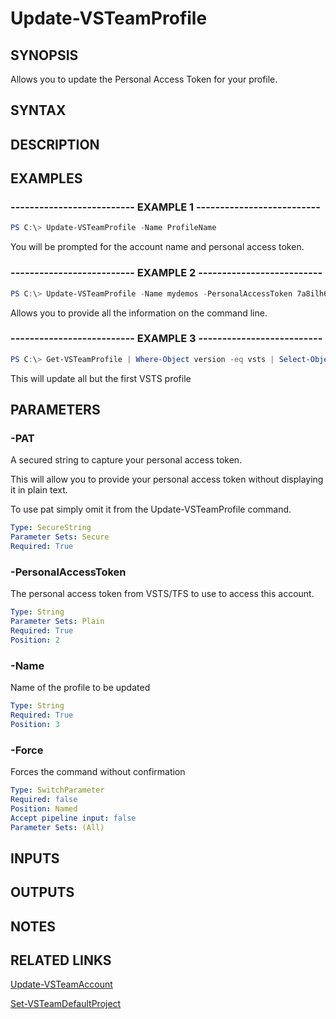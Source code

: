 


# Update-VSTeamProfile

## SYNOPSIS

Allows you to update the Personal Access Token for your profile.

## SYNTAX

## DESCRIPTION

## EXAMPLES

### -------------------------- EXAMPLE 1 --------------------------

```PowerShell
PS C:\> Update-VSTeamProfile -Name ProfileName
```

You will be prompted for the account name and personal access token.

### -------------------------- EXAMPLE 2 --------------------------

```PowerShell
PS C:\> Update-VSTeamProfile -Name mydemos -PersonalAccessToken 7a8ilh6db4aforlrnrqmdrxdztkjvcc4uhlh5vgbteserp3mziwnga
```

Allows you to provide all the information on the command line.

### -------------------------- EXAMPLE 3 --------------------------

```PowerShell
PS C:\> Get-VSTeamProfile | Where-Object version -eq vsts | Select-Object -skip 1 | Update-VSTeamProfile -PersonalAccessToken 7a8ilh6db4aforlrnrqmdrxdztkjvcc4uhlh5vgbteserp3mziwnga -Force
```

This will update all but the first VSTS profile

## PARAMETERS

### -PAT

A secured string to capture your personal access token.

This will allow you to provide your personal access token
without displaying it in plain text.

To use pat simply omit it from the Update-VSTeamProfile command.

```yaml
Type: SecureString
Parameter Sets: Secure
Required: True
```

### -PersonalAccessToken

The personal access token from VSTS/TFS to use to access this account.

```yaml
Type: String
Parameter Sets: Plain
Required: True
Position: 2
```

### -Name

Name of the profile to be updated

```yaml
Type: String
Required: True
Position: 3
```

### -Force

Forces the command without confirmation

```yaml
Type: SwitchParameter
Required: false
Position: Named
Accept pipeline input: false
Parameter Sets: (All)
```

## INPUTS

## OUTPUTS

## NOTES

## RELATED LINKS

[Update-VSTeamAccount](Set-VSTeamAccount.md)

[Set-VSTeamDefaultProject](Set-VSTeamDefaultProject.md)

